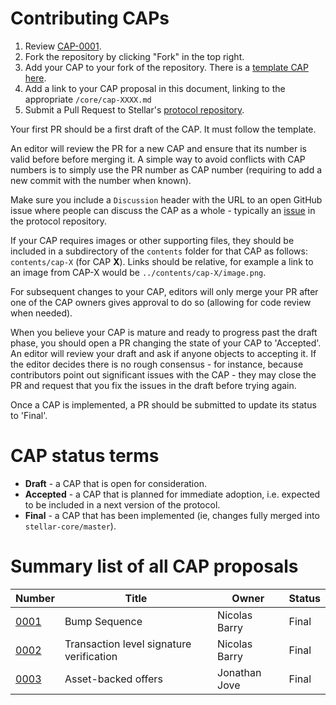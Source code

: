 # Contributing CAPs

 1. Review [CAP-0001](cap-0001.md).
 2. Fork the repository by clicking "Fork" in the top right.
 3. Add your CAP to your fork of the repository. There is a [template CAP here](../cap-template.md).
 4. Add a link to your CAP proposal in this document, linking to the appropriate `/core/cap-XXXX.md`
 4. Submit a Pull Request to Stellar's [protocol repository](https://github.com/stellar/protocol).

Your first PR should be a first draft of the CAP. It must follow the template.

An editor will review the PR for a new CAP and ensure that its number is valid before before merging it.
A simple way to avoid conflicts with CAP numbers is to simply use the PR number as CAP number (requiring to add a new commit with the number when known).

Make sure you include a `Discussion` header with the URL to an open GitHub issue where people can discuss the CAP as a whole - typically an [issue](https://github.com/stellar/stellar-protocol/issues) in the protocol repository.

If your CAP requires images or other supporting files, they should be included in a subdirectory of the `contents` folder for that CAP as follows: `contents/cap-X` (for CAP **X**). Links should be relative, for example a link to an image from CAP-X would be `../contents/cap-X/image.png`.

For subsequent changes to your CAP, editors will only merge your PR after one of the CAP owners gives approval to do so (allowing for code review when needed).

When you believe your CAP is mature and ready to progress past the draft phase, you should open a PR changing the state of your CAP to 'Accepted'. An editor will review your draft and ask if anyone objects to accepting it. If the editor decides there is no rough consensus - for instance, because contributors point out significant issues with the CAP - they may close the PR and request that you fix the issues in the draft before trying again.

Once a CAP is implemented, a PR should be submitted to update its status to 'Final'.

# CAP status terms
* **Draft** - a CAP that is open for consideration.
* **Accepted** - a CAP that is planned for immediate adoption, i.e. expected to be included in a next version of the protocol.
* **Final** - a CAP that has been implemented (ie, changes fully merged into `stellar-core/master`).

# Summary list of all CAP proposals

Number             | Title                                    | Owner                 |   Status
------------------ | ---------------------------------------- | --------------------- | -------------
[0001](cap-0001.md)| Bump Sequence                            | Nicolas Barry         |   Final
[0002](cap-0002.md)| Transaction level signature verification | Nicolas Barry         |   Final
[0003](cap-0003.md)| Asset-backed offers                      | Jonathan Jove         |   Final
